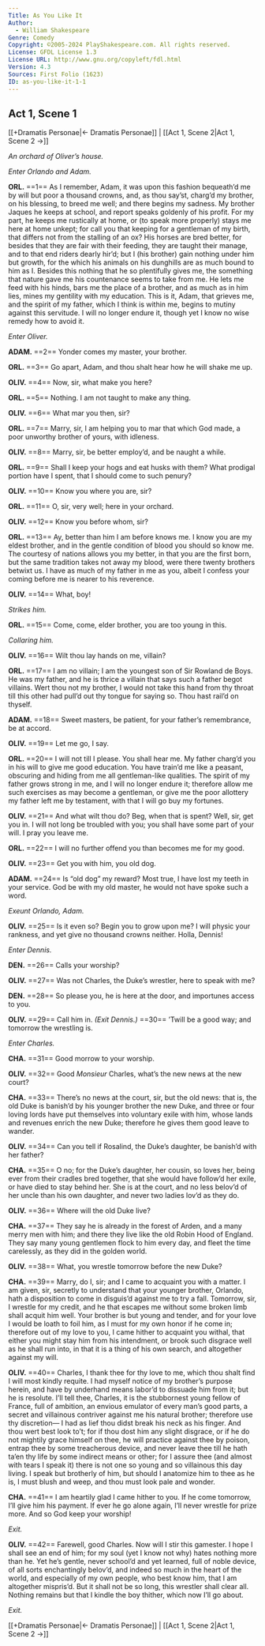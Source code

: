 ```yaml
---
Title: As You Like It
Author: 
  - William Shakespeare
Genre: Comedy
Copyright: ©2005-2024 PlayShakespeare.com. All rights reserved.
License: GFDL License 1.3
License URL: http://www.gnu.org/copyleft/fdl.html
Version: 4.3
Sources: First Folio (1623)
ID: as-you-like-it-1-1
---
```


## Act 1, Scene 1
[[+Dramatis Personae|← Dramatis Personae]] | [[Act 1, Scene 2|Act 1, Scene 2 →]]

*An orchard of Oliver’s house.*

*Enter Orlando and Adam.*

**ORL.**
==1== As I remember, Adam, it was upon this fashion bequeath’d me by will but poor a thousand crowns, and, as thou say’st, charg’d my brother, on his blessing, to breed me well; and there begins my sadness. My brother Jaques he keeps at school, and report speaks goldenly of his profit. For my part, he keeps me rustically at home, or (to speak more properly) stays me here at home unkept; for call you that keeping for a gentleman of my birth, that differs not from the stalling of an ox? His horses are bred better, for besides that they are fair with their feeding, they are taught their manage, and to that end riders dearly hir’d; but I (his brother) gain nothing under him but growth, for the which his animals on his dunghills are as much bound to him as I. Besides this nothing that he so plentifully gives me, the something that nature gave me his countenance seems to take from me. He lets me feed with his hinds, bars me the place of a brother, and as much as in him lies, mines my gentility with my education. This is it, Adam, that grieves me, and the spirit of my father, which I think is within me, begins to mutiny against this servitude. I will no longer endure it, though yet I know no wise remedy how to avoid it.

*Enter Oliver.*

**ADAM.**
==2== Yonder comes my master, your brother.

**ORL.**
==3== Go apart, Adam, and thou shalt hear how he will shake me up.

**OLIV.**
==4== Now, sir, what make you here?

**ORL.**
==5== Nothing. I am not taught to make any thing.

**OLIV.**
==6== What mar you then, sir?

**ORL.**
==7== Marry, sir, I am helping you to mar that which God made, a poor unworthy brother of yours, with idleness.

**OLIV.**
==8== Marry, sir, be better employ’d, and be naught a while.

**ORL.**
==9== Shall I keep your hogs and eat husks with them? What prodigal portion have I spent, that I should come to such penury?

**OLIV.**
==10== Know you where you are, sir?

**ORL.**
==11== O, sir, very well; here in your orchard.

**OLIV.**
==12== Know you before whom, sir?

**ORL.**
==13== Ay, better than him I am before knows me. I know you are my eldest brother, and in the gentle condition of blood you should so know me. The courtesy of nations allows you my better, in that you are the first born, but the same tradition takes not away my blood, were there twenty brothers betwixt us. I have as much of my father in me as you, albeit I confess your coming before me is nearer to his reverence.

**OLIV.**
==14== What, boy!

*Strikes him.*

**ORL.**
==15== Come, come, elder brother, you are too young in this.

*Collaring him.*

**OLIV.**
==16== Wilt thou lay hands on me, villain?

**ORL.**
==17== I am no villain; I am the youngest son of Sir Rowland de Boys. He was my father, and he is thrice a villain that says such a father begot villains. Wert thou not my brother, I would not take this hand from thy throat till this other had pull’d out thy tongue for saying so. Thou hast rail’d on thyself.

**ADAM.**
==18== Sweet masters, be patient, for your father’s remembrance, be at accord.

**OLIV.**
==19== Let me go, I say.

**ORL.**
==20== I will not till I please. You shall hear me. My father charg’d you in his will to give me good education. You have train’d me like a peasant, obscuring and hiding from me all gentleman-like qualities. The spirit of my father grows strong in me, and I will no longer endure it; therefore allow me such exercises as may become a gentleman, or give me the poor allottery my father left me by testament, with that I will go buy my fortunes.

**OLIV.**
==21== And what wilt thou do? Beg, when that is spent? Well, sir, get you in. I will not long be troubled with you; you shall have some part of your will. I pray you leave me.

**ORL.**
==22== I will no further offend you than becomes me for my good.

**OLIV.**
==23== Get you with him, you old dog.

**ADAM.**
==24== Is “old dog” my reward? Most true, I have lost my teeth in your service. God be with my old master, he would not have spoke such a word.

*Exeunt Orlando, Adam.*

**OLIV.**
==25== Is it even so? Begin you to grow upon me? I will physic your rankness, and yet give no thousand crowns neither. Holla, Dennis!

*Enter Dennis.*

**DEN.**
==26== Calls your worship?

**OLIV.**
==27== Was not Charles, the Duke’s wrestler, here to speak with me?

**DEN.**
==28== So please you, he is here at the door, and importunes access to you.

**OLIV.**
==29== Call him in.
*(Exit Dennis.)*
==30== ’Twill be a good way; and tomorrow the wrestling is.

*Enter Charles.*

**CHA.**
==31== Good morrow to your worship.

**OLIV.**
==32== Good *Monsieur* Charles, what’s the new news at the new court?

**CHA.**
==33== There’s no news at the court, sir, but the old news: that is, the old Duke is banish’d by his younger brother the new Duke, and three or four loving lords have put themselves into voluntary exile with him, whose lands and revenues enrich the new Duke; therefore he gives them good leave to wander.

**OLIV.**
==34== Can you tell if Rosalind, the Duke’s daughter, be banish’d with her father?

**CHA.**
==35== O no; for the Duke’s daughter, her cousin, so loves her, being ever from their cradles bred together, that she would have follow’d her exile, or have died to stay behind her. She is at the court, and no less belov’d of her uncle than his own daughter, and never two ladies lov’d as they do.

**OLIV.**
==36== Where will the old Duke live?

**CHA.**
==37== They say he is already in the forest of Arden, and a many merry men with him; and there they live like the old Robin Hood of England. They say many young gentlemen flock to him every day, and fleet the time carelessly, as they did in the golden world.

**OLIV.**
==38== What, you wrestle tomorrow before the new Duke?

**CHA.**
==39== Marry, do I, sir; and I came to acquaint you with a matter. I am given, sir, secretly to understand that your younger brother, Orlando, hath a disposition to come in disguis’d against me to try a fall. Tomorrow, sir, I wrestle for my credit, and he that escapes me without some broken limb shall acquit him well. Your brother is but young and tender, and for your love I would be loath to foil him, as I must for my own honor if he come in; therefore out of my love to you, I came hither to acquaint you withal, that either you might stay him from his intendment, or brook such disgrace well as he shall run into, in that it is a thing of his own search, and altogether against my will.

**OLIV.**
==40== Charles, I thank thee for thy love to me, which thou shalt find I will most kindly requite. I had myself notice of my brother’s purpose herein, and have by underhand means labor’d to dissuade him from it; but he is resolute. I’ll tell thee, Charles, it is the stubbornest young fellow of France, full of ambition, an envious emulator of every man’s good parts, a secret and villainous contriver against me his natural brother; therefore use thy discretion— I had as lief thou didst break his neck as his finger. And thou wert best look to’t; for if thou dost him any slight disgrace, or if he do not mightily grace himself on thee, he will practice against thee by poison, entrap thee by some treacherous device, and never leave thee till he hath ta’en thy life by some indirect means or other; for I assure thee (and almost with tears I speak it) there is not one so young and so villainous this day living. I speak but brotherly of him, but should I anatomize him to thee as he is, I must blush and weep, and thou must look pale and wonder.

**CHA.**
==41== I am heartily glad I came hither to you. If he come tomorrow, I’ll give him his payment. If ever he go alone again, I’ll never wrestle for prize more. And so God keep your worship!

*Exit.*

**OLIV.**
==42== Farewell, good Charles. Now will I stir this gamester. I hope I shall see an end of him; for my soul (yet I know not why) hates nothing more than he. Yet he’s gentle, never school’d and yet learned, full of noble device, of all sorts enchantingly belov’d, and indeed so much in the heart of the world, and especially of my own people, who best know him, that I am altogether mispris’d. But it shall not be so long, this wrestler shall clear all. Nothing remains but that I kindle the boy thither, which now I’ll go about.

*Exit.*

[[+Dramatis Personae|← Dramatis Personae]] | [[Act 1, Scene 2|Act 1, Scene 2 →]]